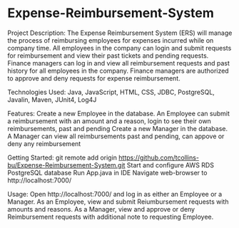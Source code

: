 # Expense-Reimbursement-System

Project Description: The Expense Reimbursement System (ERS) will manage the process of reimbursing employees for expenses incurred while on company time. All employees in the company can login and submit requests for reimbursement and view their past tickets and pending requests. Finance managers can log in and view all reimbursement requests and past history for all employees in the company. Finance managers are authorized to approve and deny requests for expense reimbursement. 

Technologies Used: Java, JavaScript, HTML, CSS, JDBC, PostgreSQL, Javalin, Maven, JUnit4, Log4J

Features: 
  Create a new Employee in the database. An Employee can submit a reimbursement with an amount and a reason, login to see their own reimbursements, past and pending
  Create a new Manager in the database. A Manager can view all reimbursements past and pending, can appove or deny any reimbursement 
  
Getting Started: 
  git remote add origin https://github.com/tcollins-bu/Expense-Reimbursement-System.git
  Start and configure AWS RDS PostgreSQL database
  Run App.java in IDE
  Navigate web-browser to http://localhost:7000/
  
Usage: Open http://localhost:7000/ and log in as either an Employee or a Manager. As an Employee, view and submit Reiumbursement requests with amounts and reasons. As a Manager, view and approve or deny Reimbursement requests with additional note to requesting Employee.
